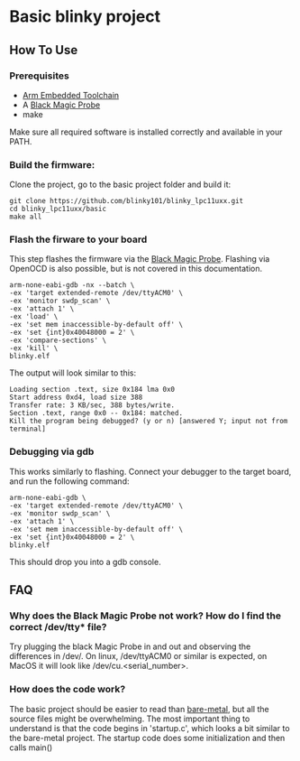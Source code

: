 # Basic blinky project

## How To Use

### Prerequisites

- [Arm Embedded Toolchain](https://developer.arm.com/open-source/gnu-toolchain/gnu-rm/downloads)
- A [Black Magic Probe](https://github.com/blacksphere/blackmagic/wiki)
- make

Make sure all required software is installed correctly and available in your PATH.

### Build the firmware:

Clone the project, go to the basic project folder and build it:
```
git clone https://github.com/blinky101/blinky_lpc11uxx.git
cd blinky_lpc11uxx/basic
make all
```

### Flash the firware to your board

This step flashes the firmware via the [Black Magic Probe](https://github.com/blacksphere/blackmagic/wiki). Flashing via OpenOCD is also possible, but is not covered in this documentation.

```
arm-none-eabi-gdb -nx --batch \
-ex 'target extended-remote /dev/ttyACM0' \
-ex 'monitor swdp_scan' \
-ex 'attach 1' \
-ex 'load' \
-ex 'set mem inaccessible-by-default off' \
-ex 'set {int}0x40048000 = 2' \
-ex 'compare-sections' \
-ex 'kill' \
blinky.elf
```
The output will look similar to this:
```
Loading section .text, size 0x184 lma 0x0
Start address 0xd4, load size 388
Transfer rate: 3 KB/sec, 388 bytes/write.
Section .text, range 0x0 -- 0x184: matched.
Kill the program being debugged? (y or n) [answered Y; input not from terminal]

```

### Debugging via gdb

This works similarly to flashing.
Connect your debugger to the target board, and run the following command:
```
arm-none-eabi-gdb \
-ex 'target extended-remote /dev/ttyACM0' \
-ex 'monitor swdp_scan' \
-ex 'attach 1' \
-ex 'set mem inaccessible-by-default off' \
-ex 'set {int}0x40048000 = 2' \
blinky.elf
```
This should drop you into a gdb console.


## FAQ

### Why does the Black Magic Probe not work? How do I find the correct /dev/tty* file?

Try plugging the black Magic Probe in and out and observing the differences in /dev/. On linux, /dev/ttyACM0 or similar is expected, on MacOS it will look like /dev/cu.<serial_number>.

### How does the code work?

The basic project should be easier to read than [bare-metal](/bare-metal),
but all the source files might be overwhelming. The most important thing to understand
is that the code begins in 'startup.c', which looks a bit similar to the bare-metal project.
The startup code does some initialization and then calls main()

